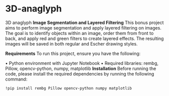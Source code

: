 # 3D-anaglyph
3D anaglyph
**Image Segmentation and Layered Filtering**
This bonus project aims to perform image segmentation and apply layered filtering on images. The goal is to identify objects within an image, order them from front to back, and apply red and green filters to create layered effects. The resulting images will be saved in both regular and Escher drawing styles.

**Requirements**
To run this project, ensure you have the following:

•	Python environment with Jupyter Notebook
•	Required libraries: rembg, Pillow, opencv-python, numpy, matplotlib
**Installation**
	Before running the code, please install the required dependencies by running the following command:

	!pip install rembg Pillow opencv-python numpy matplotlib

